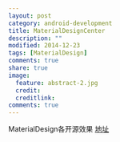 ```yaml
---
layout: post
category: android-development
title: MaterialDesignCenter
description: ""
modified: 2014-12-23
tags: [MaterialDesign]
comments: true
share: true
image:
  feature: abstract-2.jpg
  credit: 
  creditlink: 
comments: true
---
```


MaterialDesign各开源效果 [地址](https://github.com/lightSky/MaterialDesignCenter)